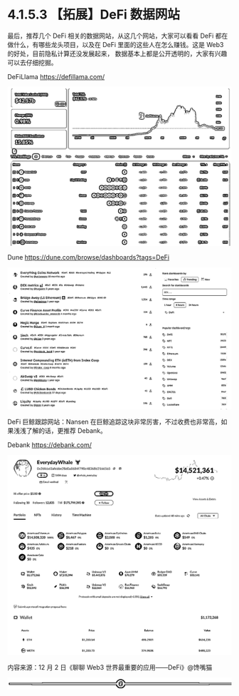 # 4.1.5.3 【拓展】DeFi 数据网站

最后，推荐几个 DeFi 相关的数据网站，从这几个网站，大家可以看看 DeFi 都在做什么，有哪些龙头项目，以及在 DeFi 里面的这些人在怎么赚钱。这是 Web3 的好处，目前隐私计算还没发展起来， 数据基本上都是公开透明的，大家有兴趣可以去仔细挖掘。

DeFiLlama https://defillama.com/

![](img/cec38f21ca47b2192ec87fd1b84f5841.png)

Dune https://dune.com/browse/dashboards?tags=DeFi

![](img/99f18fde83f7edf1ba776a0ee778d327.png)

DeFi 巨鲸跟踪网站：Nansen 在巨鲸追踪这块非常厉害，不过收费也非常高，如果浅浅了解的话，更推荐 Debank。

Debank https://debank.com/

![](img/22dfdf4c2aa9962faac64ae24b86daff.png)

内容来源：12 月 2 日《聊聊 Web3 世界最重要的应用——DeFi》@馋嘴猫

![](img/d2c5514a55bab876d48116f023b6bdd6.png)